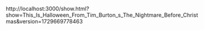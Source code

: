 http://localhost:3000/show.html?show=This_Is_Halloween_From_Tim_Burton_s_The_Nightmare_Before_Christmas&version=1729669778463